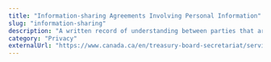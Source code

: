 ```yaml
---
title: "Information-sharing Agreements Involving Personal Information"
slug: "information-sharing"
description: "A written record of understanding between parties that are sharing personal information"
category: "Privacy"
externalUrl: "https://www.canada.ca/en/treasury-board-secretariat/services/access-information-privacy/privacy/guidance-preparing-information-sharing-agreements-involving-personal-information.html"
---
```

